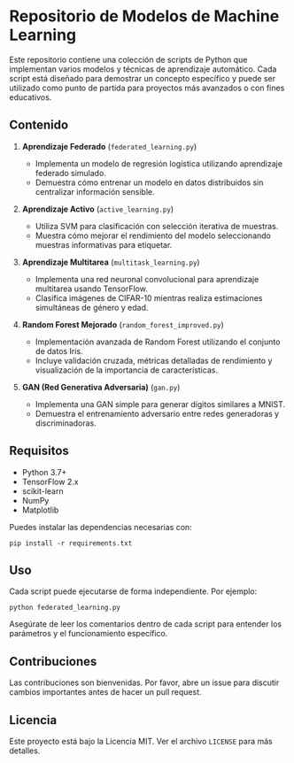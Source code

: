 # Repositorio de Modelos de Machine Learning

Este repositorio contiene una colección de scripts de Python que implementan varios modelos y técnicas de aprendizaje automático. Cada script está diseñado para demostrar un concepto específico y puede ser utilizado como punto de partida para proyectos más avanzados o con fines educativos.

## Contenido

1. **Aprendizaje Federado** (`federated_learning.py`)
   - Implementa un modelo de regresión logística utilizando aprendizaje federado simulado.
   - Demuestra cómo entrenar un modelo en datos distribuidos sin centralizar información sensible.

2. **Aprendizaje Activo** (`active_learning.py`)
   - Utiliza SVM para clasificación con selección iterativa de muestras.
   - Muestra cómo mejorar el rendimiento del modelo seleccionando muestras informativas para etiquetar.

3. **Aprendizaje Multitarea** (`multitask_learning.py`)
   - Implementa una red neuronal convolucional para aprendizaje multitarea usando TensorFlow.
   - Clasifica imágenes de CIFAR-10 mientras realiza estimaciones simultáneas de género y edad.

4. **Random Forest Mejorado** (`random_forest_improved.py`)
   - Implementación avanzada de Random Forest utilizando el conjunto de datos Iris.
   - Incluye validación cruzada, métricas detalladas de rendimiento y visualización de la importancia de características.

5. **GAN (Red Generativa Adversaria)** (`gan.py`)
   - Implementa una GAN simple para generar dígitos similares a MNIST.
   - Demuestra el entrenamiento adversario entre redes generadoras y discriminadoras.

## Requisitos

- Python 3.7+
- TensorFlow 2.x
- scikit-learn
- NumPy
- Matplotlib

Puedes instalar las dependencias necesarias con:

```
pip install -r requirements.txt
```

## Uso

Cada script puede ejecutarse de forma independiente. Por ejemplo:

```
python federated_learning.py
```

Asegúrate de leer los comentarios dentro de cada script para entender los parámetros y el funcionamiento específico.

## Contribuciones

Las contribuciones son bienvenidas. Por favor, abre un issue para discutir cambios importantes antes de hacer un pull request.

## Licencia

Este proyecto está bajo la Licencia MIT. Ver el archivo `LICENSE` para más detalles.
